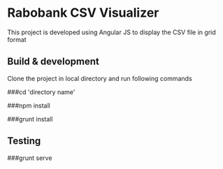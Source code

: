 Rabobank CSV Visualizer
=========================

This project is developed using Angular JS to display the CSV file in grid format

## Build & development

Clone the project in local directory and run following commands

###cd 'directory name'

###npm install

###grunt install


## Testing

###grunt serve
